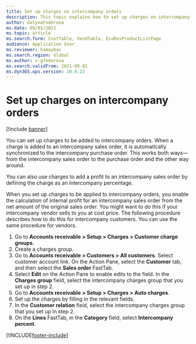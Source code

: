 ```yaml
---
title: Set up charges on intercompany orders
description: This topic explains how to set up charges on intercompany orders
author: GalynaFedorova
ms.date: 09/01/2021
ms.topic: article
ms.search.form: CustTable, VendTable, EcoResProductListPage
audience: Application User
ms.reviewer: kamaybac
ms.search.region: Global
ms.author: v-gfedorova
ms.search.validFrom: 2021-09-01
ms.dyn365.ops.version: 10.0.22
---
```


# Set up charges on intercompany orders

[!include [banner](../../includes/banner.md)]

You can set up charges to be added to intercompany orders. When a charge is added to an intercompany sales order, it is automatically synchronized to the intercompany purchase order. This works both ways—from the intercompany sales order to the purchase order and the other way around.

You can also use charges to add a profit to an intercompany sales order by defining the charge as an intercompany percentage.

When you set up charges to be applied to intercompany orders, you enable the calculation of internal profit for an intercompany sales order from the net amount of the original sales order. You might want to do this if your intercompany vendor sells to you at cost price. The following procedure describes how to do this for intercompany customers. You can use the same procedure for vendors.

1. Go to  **Accounts receivable \> Setup \> Charges \> Customer charge groups**.
1. Create a charges group.
1. Go to  **Accounts receivable \> Customers \> All customers**. Select customer account link. On the Action Pane, select the  **Customer**  tab, and then select the  **Sales order**  FastTab.
1. Select  **Edit**  on the Action Pane to enable edits to the field. In the  **Charges group**  field, select the intercompany charges group that you set up in step 2.
1. Go to  **Accounts receivable \> Setup \> Charges \> Auto charges**.
1. Set up the charges by filling in the relevant fields.
1. In the  **Customer relation**  field, select the intercompany charges group that you set up in step 2.
1. On the  **Lines**  FastTab, in the  **Category**  field, select  **Intercompany percent**.

[!INCLUDE[footer-include](../../includes/footer-banner.md)]